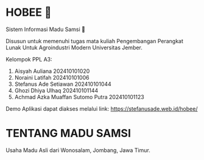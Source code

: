 # HOBEE 🐝
Sistem Informasi Madu Samsi 🐝

Disusun untuk memenuhi tugas mata kuliah Pengembangan Perangkat Lunak Untuk Agroindustri Modern Universitas Jember.

Kelompok PPL A3:
1. Aisyah Auliana 202410101020
2. Noraini Latifah 202410101006
3. Stefanus Ade Setiawan 202410101044
4. Ghozi Dhiya Ulhaq 202410101144
5. Achmad Azka Muaffan Sutomo Putra 202410101123

Demo Aplikasi dapat diakses melalui link:
https://stefanusade.web.id/hobee/

# TENTANG MADU SAMSI
Usaha Madu Asli dari Wonosalam, Jombang, Jawa Timur.